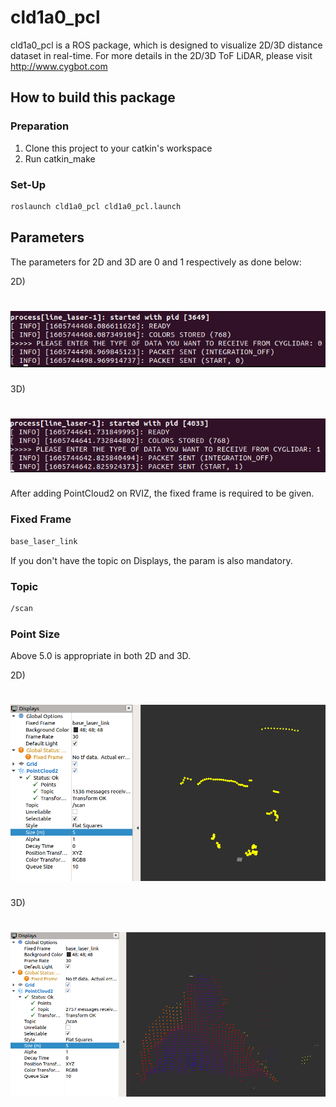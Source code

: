 # cld1a0_pcl
cld1a0_pcl is a ROS package, which is designed to visualize 2D/3D distance dataset in real-time.
For more details in the 2D/3D ToF LiDAR, please visit http://www.cygbot.com

## How to build this package
### Preparation
1) Clone this project to your catkin's workspace
2) Run catkin_make
### Set-Up
```bash
roslaunch cld1a0_pcl cld1a0_pcl.launch
```

## Parameters
The parameters for 2D and 3D are 0 and 1 respectively as done below:

2D)
<h1 align="left">
  <img src="screenshots/param_2d.png" width="600"/>
</h1>

3D)
<h1 align="left">
  <img src="screenshots/param_3d.png" width="600"/>
</h1>

After adding PointCloud2 on RVIZ, the fixed frame is required to be given.
### Fixed Frame
```bash
base_laser_link
```
If you don't have the topic on Displays, the param is also mandatory.
### Topic
```bash
/scan
```
### Point Size
Above 5.0 is appropriate in both 2D and 3D.

2D)
<h1 align="center">
  <img src="screenshots/pcl_2d.png" width="800"/>
</h1>

3D)
<h1 align="center">
  <img src="screenshots/pcl_3d.png" width="800"/>
</h1>
